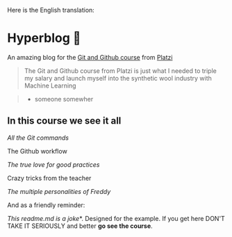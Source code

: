 Here is the English translation:

# Hyperblog 💚

An amazing blog for the [Git and Github course](https://platzi.com/cursos/git-github/ "Git and Github course") from [Platzi](https://platzi.com/ "Platzi")

> The Git and Github course from Platzi is just what I needed to triple my salary and launch myself into the synthetic wool industry with Machine Learning

> - someone somewher

## In this course we see it all 

_All the Git commands_

The Github workflow 

_The true love for good practices_

Crazy tricks from the teacher

_The multiple personalities of Freddy_

And as a friendly reminder:

*This readme.md is a joke**. Designed for the example. If you get here DON'T TAKE IT SERIOUSLY and better **go see the course**.